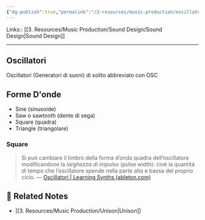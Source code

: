 ```yaml
---
{"dg-publish":true,"permalink":"/3-resources/music-production/oscillatori-e-forme-d-onde/","tags":["note"]}
---
```


Links:: [[3. Resources/Music Production/Sound Design/Sound Design\|Sound Design]]

---

## Oscillatori

Oscillatori (Generatori di suoni) di solito abbreviato con OSC


## Forme D'onde

- Sine (sinusoide)
- Saw o sawtooth (dente di sega)
- Square (quadra)
- Triangle (triangolare)



### Square

> Si può cambiare il timbro della forma d’onda quadra dell’oscillatore modificandone la _larghezza di impulso_ (pulse width): cioè la quantità di tempo che l’oscillatore spende nella parte alta e bassa del proprio ciclo. — [Oscillatori | Learning Synths (ableton.com)](https://learningsynths.ableton.com/it/oscillators/pulse-width)



## 🔗 Related Notes

- [[3. Resources/Music Production/Unison\|Unison]]

